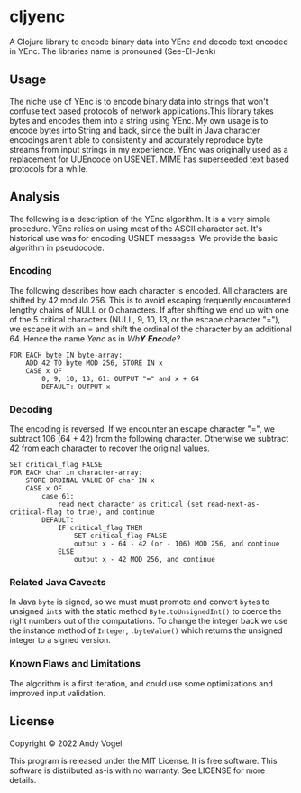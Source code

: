# cljyenc

A Clojure library to encode binary data into YEnc and decode text encoded in YEnc. The libraries name is pronouned (See-El-Jenk)

## Usage

The niche use of YEnc
is to encode binary data into strings that won't confuse text based protocols of network applications.This library takes bytes and encodes them into a string using YEnc. My own usage is to encode bytes into String and back, since the built in Java character encodings aren't able to consistently and accurately reproduce byte streams from input strings in my experience. YEnc was originally used as a replacement for UUEncode on USENET. MIME has superseeded text based protocols for a while. 

## Analysis

The following is a description of the YEnc algorithm. It is a very simple procedure. YEnc relies on using most of the ASCII character set. It's historical use was for encoding USNET messages. We provide the basic algorithm in pseudocode.

### Encoding

The following describes how each character is encoded. All characters are shifted by 42 modulo 256. This is to avoid escaping frequently encountered lengthy chains of NULL or 0 characters. If after shifting we end up with one of the 5 critical characters (NULL, 9, 10, 13, or the escape character "="), we escape it with an = and shift the ordinal of the character by an additional 64. Hence the name *Yenc* as in *Wh**Y** **Enc**ode?* 

```
FOR EACH byte IN byte-array:
    ADD 42 TO byte MOD 256, STORE IN x
    CASE x OF
        0, 9, 10, 13, 61: OUTPUT "=" and x + 64
        DEFAULT: OUTPUT x
```

### Decoding

The encoding is reversed. If we encounter an escape character "=", we subtract 106 (64 + 42) from the following character. Otherwise we subtract 42 from each character to recover the original values.

```
SET critical_flag FALSE
FOR EACH char in character-array:
    STORE ORDINAL VALUE OF char IN x
    CASE x OF
        case 61: 
            read next character as critical (set read-next-as-critical-flag to true), and continue
        DEFAULT:
            IF critical_flag THEN
                SET critical_flag FALSE
                output x - 64 - 42 (or - 106) MOD 256, and continue
            ELSE
                output x - 42 MOD 256, and continue
```

### Related Java Caveats

In Java `byte` is signed, so we must must promote and convert `byte`s to unsigned `int`s with the static method `Byte.toUnsignedInt()` to coerce the right numbers out of  the computations. To change the integer back we use the instance method of `Integer`, `.byteValue()` which returns the unsigned integer to a signed version.

### Known Flaws and Limitations

The algorithm is a first iteration, and could use some optimizations and improved input validation.

## License

Copyright © 2022 Andy Vogel

This program is released under the MIT License. It is free software. This software is distributed as-is with no warranty. See LICENSE for more details.


